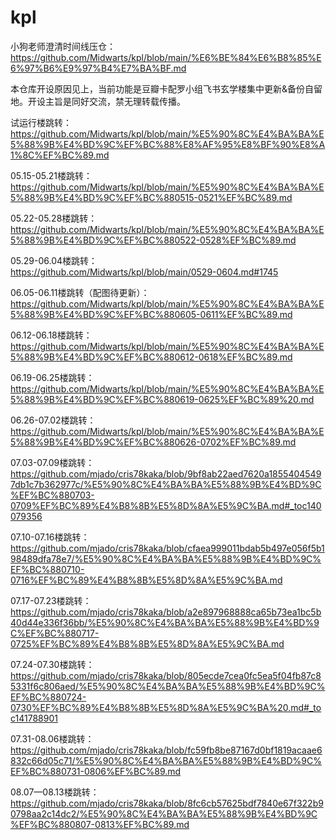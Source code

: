 # kpl
小狗老师澄清时间线压仓：    
https://github.com/Midwarts/kpl/blob/main/%E6%BE%84%E6%B8%85%E6%97%B6%E9%97%B4%E7%BA%BF.md


本仓库开设原因见上，当前功能是豆瓣卡配罗小组飞书玄学楼集中更新&备份自留地。开设主旨是同好交流，禁无理转载传播。  


试运行楼跳转：  
https://github.com/Midwarts/kpl/blob/main/%E5%90%8C%E4%BA%BA%E5%88%9B%E4%BD%9C%EF%BC%88%E8%AF%95%E8%BF%90%E8%A1%8C%EF%BC%89.md
   
05.15-05.21楼跳转：  
https://github.com/Midwarts/kpl/blob/main/%E5%90%8C%E4%BA%BA%E5%88%9B%E4%BD%9C%EF%BC%880515-0521%EF%BC%89.md

05.22-05.28楼跳转：  
https://github.com/Midwarts/kpl/blob/main/%E5%90%8C%E4%BA%BA%E5%88%9B%E4%BD%9C%EF%BC%880522-0528%EF%BC%89.md
   
05.29-06.04楼跳转：   
https://github.com/Midwarts/kpl/blob/main/0529-0604.md#1745

06.05-06.11楼跳转（配图待更新）：
https://github.com/Midwarts/kpl/blob/main/%E5%90%8C%E4%BA%BA%E5%88%9B%E4%BD%9C%EF%BC%880605-0611%EF%BC%89.md

06.12-06.18楼跳转：   
https://github.com/Midwarts/kpl/blob/main/%E5%90%8C%E4%BA%BA%E5%88%9B%E4%BD%9C%EF%BC%880612-0618%EF%BC%89.md

06.19-06.25楼跳转：   
https://github.com/Midwarts/kpl/blob/main/%E5%90%8C%E4%BA%BA%E5%88%9B%E4%BD%9C%EF%BC%880619-0625%EF%BC%89%20.md

06.26-07.02楼跳转：   
https://github.com/Midwarts/kpl/blob/main/%E5%90%8C%E4%BA%BA%E5%88%9B%E4%BD%9C%EF%BC%880626-0702%EF%BC%89.md

07.03-07.09楼跳转：    
https://github.com/mjado/cris78kaka/blob/9bf8ab22aed7620a18554045497db1c7b362977c/%E5%90%8C%E4%BA%BA%E5%88%9B%E4%BD%9C%EF%BC%880703-0709%EF%BC%89%E4%B8%8B%E5%8D%8A%E5%9C%BA.md#_toc140079356   

07.10-07.16楼跳转：  
https://github.com/mjado/cris78kaka/blob/cfaea999011bdab5b497e056f5b198489dfa78e7/%E5%90%8C%E4%BA%BA%E5%88%9B%E4%BD%9C%EF%BC%880710-0716%EF%BC%89%E4%B8%8B%E5%8D%8A%E5%9C%BA.md


07.17-07.23楼跳转：   
https://github.com/mjado/cris78kaka/blob/a2e897968888ca65b73ea1bc5b40d44e336f36bb/%E5%90%8C%E4%BA%BA%E5%88%9B%E4%BD%9C%EF%BC%880717-0725%EF%BC%89%E4%B8%8B%E5%8D%8A%E5%9C%BA.md   

07.24-07.30楼跳转：   
https://github.com/mjado/cris78kaka/blob/805ecde7cea0fc5ea5f04fb87c85331f6c806aed/%E5%90%8C%E4%BA%BA%E5%88%9B%E4%BD%9C%EF%BC%880724-0730%EF%BC%89%E4%B8%8B%E5%8D%8A%E5%9C%BA%20.md#_toc141788901
   
 07.31-08.06楼跳转：   
https://github.com/mjado/cris78kaka/blob/fc59fb8be87167d0bf1819acaae6832c66d05c71/%E5%90%8C%E4%BA%BA%E5%88%9B%E4%BD%9C%EF%BC%880731-0806%EF%BC%89.md

08.07—08.13楼跳转：   
https://github.com/mjado/cris78kaka/blob/8fc6cb57625bdf7840e67f322b90798aa2c14dc2/%E5%90%8C%E4%BA%BA%E5%88%9B%E4%BD%9C%EF%BC%880807-0813%EF%BC%89.md